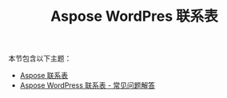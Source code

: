 ﻿---
title: Aspose WordPres 联系表
second_title: Aspose Contact Form Documen
type: docs
url: /zh/aspose-contact-form-for-wordpress/
description: 使用标记或我们的示例模板创建和管理联系表单。您的客户可以在 WordPress 页面上填写表格，您将收到数据 via 电子邮件。 Aspose Contact Form 还提供了 Excel 功能的 Web 表单。用户可以在 WordPress 表单中填写数据，然后将其添加到 Excel 表中。您可以在您的 WordPress 页面中查看所有客户的数据
weight: 10
---
本节包含以下主题：

- [Aspose 联系表](/cells/zh/aspose-contact-form/)
- [Aspose WordPress 联系表 - 常见问题解答](/cells/zh/aspose-contact-form-for-wordpress-faqs/)

